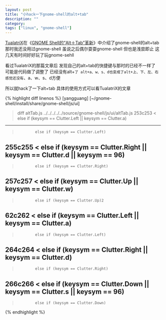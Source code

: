 ```yaml
---
layout: post
title: "小hack一下gnome-shell的alt+tab"
description: ""
category:
tags: ["linux", "gnome-shell"]
---
```


[TualatriX](http://imtx.me/)在《[GNOME Shell的“Alt＋Tab”革新](http://imtx.me/archives/1500.html)》中介绍了gnome-shell的alt+tab 那时我还没用过gnome-shell 虽说之后偶尔耍耍gnome-shell 但也是浅尝即止 这几天有时间好好玩了玩gnome-sehll

看过TualatriX的那篇文章后 发现自己的alt+tab的快捷键与那时的已经不一样了 可能是代码做了调整了 已经没有alt+`了 alt+a、w、s、d也变成了alt+上、下、左、右 感觉还没有`、a、w、s、d方便

所以就hack了一下alt+tab 具体的使用方式可以看TualatriX的文章

{% highlight diff linenos %}
[yangguang] [~/gnome-shell/install/share/gnome-shell/js/ui]
> diff altTab.js ../../../../../source/gnome-shell/js/ui/altTab.js
253c253
<             else if (keysym == Clutter.Left || keysym == Clutter.a)
---
>             else if (keysym == Clutter.Left)
255c255
<             else if (keysym == Clutter.Right || keysym == Clutter.d || keysym == 96)
---
>             else if (keysym == Clutter.Right)
257c257
<             else if (keysym == Clutter.Up || keysym == Clutter.w)
---
>             else if (keysym == Clutter.Up)2
62c262
<             else if (keysym == Clutter.Left || keysym == Clutter.a)
---
>             else if (keysym == Clutter.Left)
264c264
<             else if (keysym == Clutter.Right || keysym == Clutter.d)
---
>             else if (keysym == Clutter.Right)
266c266
<             else if (keysym == Clutter.Down || keysym == Clutter.s || keysym == 96)
---
>             else if (keysym == Clutter.Down)
{% endhighlight %}

